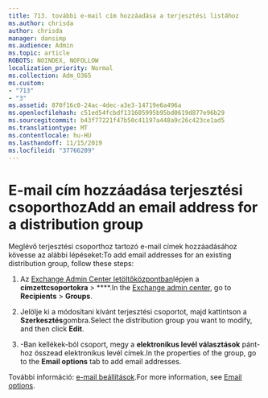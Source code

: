 ```yaml
---
title: 713. további e-mail cím hozzáadása a terjesztési listához
ms.author: chrisda
author: chrisda
manager: dansimp
ms.audience: Admin
ms.topic: article
ROBOTS: NOINDEX, NOFOLLOW
localization_priority: Normal
ms.collection: Adm_O365
ms.custom:
- "713"
- "3"
ms.assetid: 870f16c0-24ac-4dec-a3e3-14719e6a496a
ms.openlocfilehash: c51ed54fcbdf131605995b95bd0619d877e96b29
ms.sourcegitcommit: b43f77221f47b50c41197a448a9c26c423ce1ad5
ms.translationtype: MT
ms.contentlocale: hu-HU
ms.lasthandoff: 11/15/2019
ms.locfileid: "37766209"
---
```

# <a name="add-an-email-address-for-a-distribution-group"></a><span data-ttu-id="444df-102">E-mail cím hozzáadása terjesztési csoporthoz</span><span class="sxs-lookup"><span data-stu-id="444df-102">Add an email address for a distribution group</span></span>

<span data-ttu-id="444df-103">Meglévő terjesztési csoporthoz tartozó e-mail címek hozzáadásához kövesse az alábbi lépéseket:</span><span class="sxs-lookup"><span data-stu-id="444df-103">To add email addresses for an existing distribution group, follow these steps:</span></span>

1. <span data-ttu-id="444df-104">Az [Exchange Admin Center letöltőközpontban](https://outlook.office365.com/ecp/)lépjen a **címzettcsoportokra** \> \*\*\*\*.</span><span class="sxs-lookup"><span data-stu-id="444df-104">In the [Exchange admin center](https://outlook.office365.com/ecp/), go to **Recipients** \> **Groups**.</span></span>

2. <span data-ttu-id="444df-105">Jelölje ki a módosítani kívánt terjesztési csoportot, majd kattintson a **Szerkesztés**gombra.</span><span class="sxs-lookup"><span data-stu-id="444df-105">Select the distribution group you want to modify, and then click **Edit**.</span></span>

3. <span data-ttu-id="444df-106">-Ban kellékek-ból csoport, megy a **elektronikus levél választások** pánt-hoz összead elektronikus levél címek.</span><span class="sxs-lookup"><span data-stu-id="444df-106">In the properties of the group, go to the **Email options** tab to add email addresses.</span></span> 

<span data-ttu-id="444df-107">További információ: [e-mail beállítások](https://technet.microsoft.com/library/bb124513.aspx#emailoptions).</span><span class="sxs-lookup"><span data-stu-id="444df-107">For more information, see [Email options](https://technet.microsoft.com/library/bb124513.aspx#emailoptions).</span></span>
